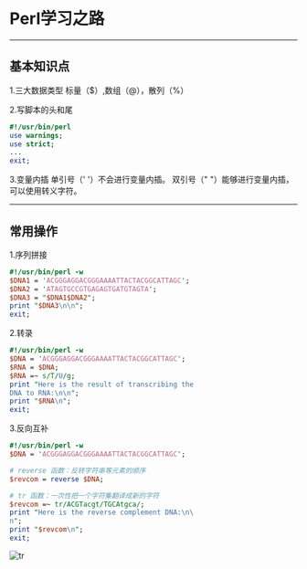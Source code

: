 # Perl学习之路
---

## 基本知识点
1.三大数据类型
标量（$）,数组（@），散列（%）

2.写脚本的头和尾
```perl
#!/usr/bin/perl
use warnings;
use strict;
...
exit;
```

3.变量内插
单引号（' '）不会进行变量内插。
双引号（" "）能够进行变量内插，可以使用转义字符。

---

## 常用操作
1.序列拼接
```perl
#!/usr/bin/perl -w
$DNA1 = 'ACGGGAGGACGGGAAAATTACTACGGCATTAGC';
$DNA2 = 'ATAGTGCCGTGAGAGTGATGTAGTA';
$DNA3 = "$DNA1$DNA2";
print "$DNA3\n\n";
exit;
```

2.转录
```perl
#!/usr/bin/perl -w
$DNA = 'ACGGGAGGACGGGAAAATTACTACGGCATTAGC';
$RNA = $DNA;
$RNA =~ s/T/U/g;
print "Here is the result of transcribing the
DNA to RNA:\n\n";
print "$RNA\n";
exit;
```

3.反向互补
```perl
#!/usr/bin/perl -w
$DNA = 'ACGGGAGGACGGGAAAATTACTACGGCATTAGC';

# reverse 函数：反转字符串等元素的顺序
$revcom = reverse $DNA;

# tr 函数：一次性把一个字符集翻译成新的字符
$revcom =~ tr/ACGTacgt/TGCAtgca/;
print "Here is the reverse complement DNA:\n\
n";
print "$revcom\n";
exit;
```
![tr](https://github.com/xujunbi/linux-bioinformatics/blob/master/Perl/Img/tr_usage.jpg)

